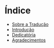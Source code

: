 # Índice

* [Sobre a Tradução](README.md)
* [Introdução](Introducao.md)
* [Dedicatória](Dedicatória.md)
* [Agradecimentos](Agradecimentos.md)

